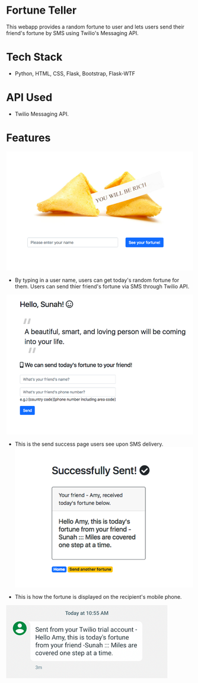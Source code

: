 # Fortune Teller
This webapp provides a random fortune to user and lets users send their friend's fortune by SMS using Twilio's Messaging API.

# Tech Stack
- Python, HTML, CSS, Flask, Bootstrap, Flask-WTF

# API Used
- Twilio Messaging API.

# Features
![alt text](https://github.com/parksunah/Fortune_teller/blob/master/static/Home.png?raw=true)

- By typing in a user name, users can get today's random fortune for them. Users can send thier friend's fortune via SMS through Twilio API.

![alt text](https://github.com/parksunah/Fortune_teller/blob/master/static/Fortune.png?raw=true)

- This is the send success page users see upon SMS delivery.
![alt text](https://github.com/parksunah/Fortune_teller/blob/master/static/Fortune_delivery.png?raw=true)

- This is how the fortune is displayed on the recipient's mobile phone.

![alt text](https://github.com/parksunah/Fortune_teller/blob/master/static/SMS.png?raw=true)
